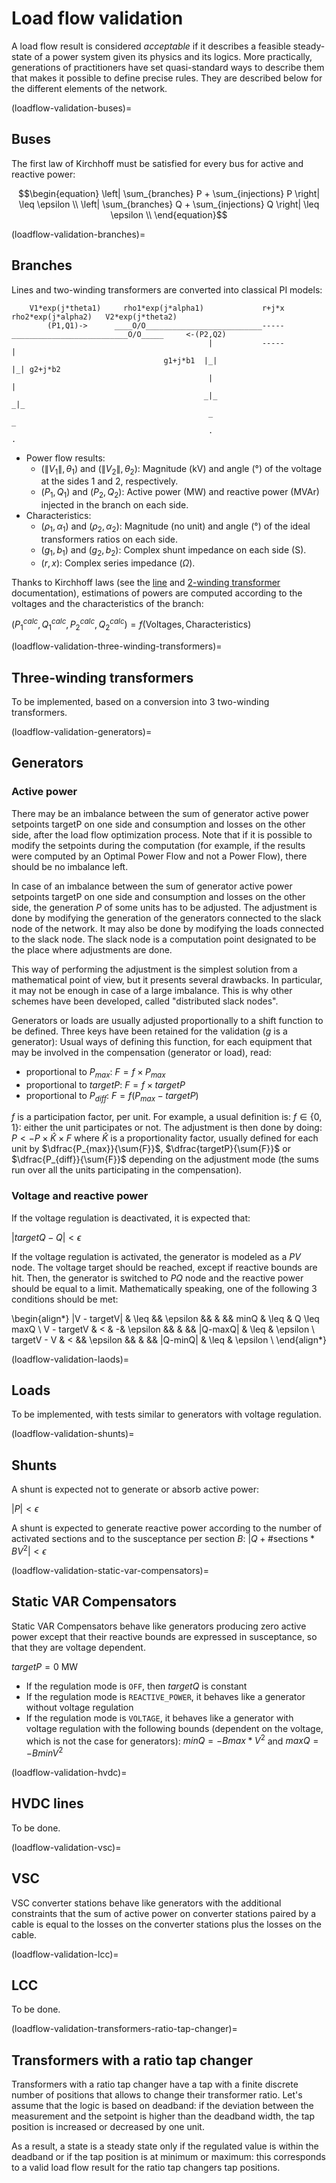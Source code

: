 # Load flow validation

A load flow result is considered *acceptable* if it describes a feasible steady-state of a power system given its physics and its logics.
More practically, generations of practitioners have set quasi-standard ways to describe them that makes it possible to define precise rules.
They are described below for the different elements of the network.

(loadflow-validation-buses)=
## Buses

The first law of Kirchhoff must be satisfied for every bus for active and reactive power:

$$\begin{equation}
\left| \sum_{branches} P + \sum_{injections} P \right| \leq \epsilon \\
\left| \sum_{branches} Q + \sum_{injections} Q \right| \leq \epsilon \\
\end{equation}$$

(loadflow-validation-branches)=
## Branches
Lines and two-winding transformers are converted into classical PI models:

```
    V1*exp(j*theta1)     rho1*exp(j*alpha1)             r+j*x              rho2*exp(j*alpha2)   V2*exp(j*theta2)
        (P1,Q1)->      ____O/O__________________________-----__________________________O/O_____     <-(P2,Q2)
                                            |           -----           |
                                  g1+j*b1  |_|                         |_| g2+j*b2
                                            |                           |
                                           _|_                         _|_
                                            _                           _
                                            .                           .
```

- Power flow results:
    - $(\|V_1\|, \theta_1)$ and $(\|V_2\|, \theta_2)$: Magnitude (kV) and angle ($°$) of the voltage at the sides 1 and 2, respectively.
    - $(P_1, Q_1)$ and $(P_2, Q_2)$: Active power (MW) and reactive power (MVAr) injected in the branch on each side.
- Characteristics:
    - $(\rho_1, \alpha_1)$ and $(\rho_2, \alpha_2)$: Magnitude (no unit) and angle ($°$) of the ideal transformers
      ratios on each side.
    - $(g_1, b_1)$ and $(g_2, b_2)$: Complex shunt impedance on each side (S).
    - $(r, x)$: Complex series impedance $(\Omega)$.

Thanks to Kirchhoff laws (see the [line](../grid_model/network_subnetwork.md#line) and [2-winding transformer](../grid_model/network_subnetwork.md#two-winding-transformer) documentation), estimations of powers are computed according to the voltages and the characteristics of the branch:

$(P_1^{calc}, Q_1^{calc}, P_2^{calc}, Q_2^{calc}) = f(\text{Voltages}, \text{Characteristics})$

(loadflow-validation-three-winding-transformers)=
## Three-winding transformers
To be implemented, based on a conversion into 3 two-winding transformers.

(loadflow-validation-generators)=
## Generators

### Active power
There may be an imbalance between the sum of generator active power setpoints $\text{targetP}$ on one side and consumption
and losses on the other side, after the load flow optimization process. Note that if it is possible to modify the setpoints during the computation
(for example, if the results were computed by an Optimal Power Flow and not a Power Flow), there should be no imbalance left.

In case of an imbalance between the sum of generator active power setpoints $\text{targetP}$ on one side and consumption
and losses on the other side, the generation $P$ of some units has to be adjusted.
The adjustment is done by modifying the generation of the generators connected to the slack node of the network.
It may also be done by modifying the loads connected to the slack node.
The slack node is a computation point designated to be the place where adjustments are done.

This way of performing the adjustment is the simplest solution from a mathematical point of view, but it presents several drawbacks.
In particular, it may not be enough in case of a large imbalance.
This is why other schemes have been developed, called "distributed slack nodes".

Generators or loads are usually adjusted proportionally to a shift function to be defined.
Three keys have been retained for the validation ($g$ is a generator):
Usual ways of defining this function, for each equipment that may be involved in the compensation (generator or load), read:
- proportional to $P_{max}$: $F = f \times P_{max}$
- proportional to ${targetP}$: $F = f \times targetP$
- proportional to $P_{diff}$: $F = f (P_{max} - targetP)$

$f$ is a participation factor, per unit. For example, a usual definition is: $f\in\{0,1\}$: either the unit
participates or not. The adjustment is then done by doing:
$P <- P \times \hat{K} \times F$
where $\hat{K}$ is a proportionality factor, usually defined for each unit by $\dfrac{P_{max}}{\sum{F}}$, $\dfrac{targetP}{\sum{F}}$ or $\dfrac{P_{diff}}{\sum{F}}$
depending on the adjustment mode (the sums run over all the units participating in the compensation).

### Voltage and reactive power

If the voltage regulation is deactivated, it is expected that:

$\left| targetQ - Q \right| < \epsilon$

If the voltage regulation is activated, the generator is modeled as a $PV$ node.
The voltage target should be reached, except if reactive bounds are hit. Then, the generator is switched to $PQ$ node and the reactive power should be equal to a limit.
Mathematically speaking, one of the following 3 conditions should be met:

\begin{align*}
|V - targetV| & \leq && \epsilon && \& && minQ & \leq & Q \leq maxQ \\
V - targetV & < & -& \epsilon && \& && |Q-maxQ| & \leq & \epsilon \\
targetV - V & < && \epsilon && \& && |Q-minQ| & \leq & \epsilon \\
\end{align*}

(loadflow-validation-laods)=
## Loads
To be implemented, with tests similar to generators with voltage regulation.

(loadflow-validation-shunts)=
## Shunts
A shunt is expected not to generate or absorb active power:

$\left| P \right| < \epsilon$

A shunt is expected to generate reactive power according to the number of activated sections and to the susceptance per section $B$:
$\left| Q + \text{#sections} * B  V^2 \right| < \epsilon$

(loadflow-validation-static-var-compensators)=
## Static VAR Compensators
Static VAR Compensators behave like generators producing zero active power except that their reactive bounds are expressed
in susceptance, so that they are voltage dependent.

$targetP = 0$ MW

- If the regulation mode is `OFF`, then $targetQ$ is constant
- If the regulation mode is `REACTIVE_POWER`, it behaves like a generator without voltage regulation
- If the regulation mode is `VOLTAGE`, it behaves like a generator with voltage regulation with the following bounds (dependent on the voltage, which is not the case for generators):
  $minQ = - Bmax * V^2$ and $maxQ = - Bmin V^2$

(loadflow-validation-hvdc)=
## HVDC lines
To be done.

(loadflow-validation-vsc)=
## VSC
VSC converter stations behave like generators with the additional constraints that the sum of active power on converter
stations paired by a cable is equal to the losses on the converter stations plus the losses on the cable.

(loadflow-validation-lcc)=
## LCC
To be done.

(loadflow-validation-transformers-ratio-tap-changer)=
## Transformers with a ratio tap changer

Transformers with a ratio tap changer have a tap with a finite discrete number of positions that allows to change their transformer ratio.
Let's assume that the logic is based on deadband: if the deviation between the measurement
and the setpoint is higher than the deadband width, the tap position is increased or decreased by one unit.

As a result, a state is a steady state only if the regulated value is within the deadband or if the tap position is at
minimum or maximum: this corresponds to a valid load flow result for the ratio tap changers tap positions.